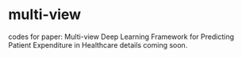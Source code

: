 # multi-view
codes for paper: Multi-view Deep Learning Framework for Predicting Patient Expenditure in Healthcare
details coming soon.
